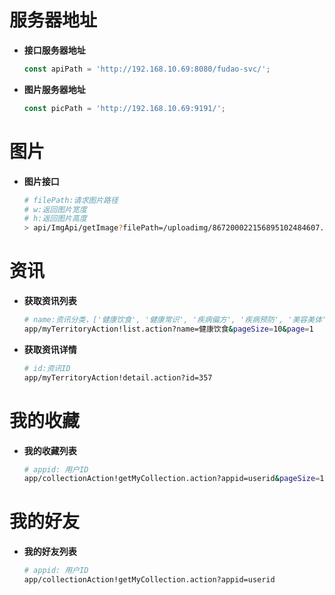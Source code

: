 服务器地址
======

- **接口服务器地址**
  ```js
  const apiPath = 'http://192.168.10.69:8080/fudao-svc/';
  ```

- **图片服务器地址**
  ```js
  const picPath = 'http://192.168.10.69:9191/';
  ```

图片
======

- **图片接口**

  ```bash
  # filePath:请求图片路径
  # w:返回图片宽度
  # h:返回图片高度
  > api/ImgApi/getImage?filePath=/uploadimg/867200022156895102484607.jpeg&w=0&h=0
  ```

资讯
======

- **获取资讯列表**

  ```bash
  # name:资讯分类，['健康饮食', '健康常识', '疾病偏方', '疾病预防', '美容美体', '养生方法']
  app/myTerritoryAction!list.action?name=健康饮食&pageSize=10&page=1
  ```

- **获取资讯详情**

  ```bash
  # id:资讯ID
  app/myTerritoryAction!detail.action?id=357
  ```

我的收藏
======

- **我的收藏列表**

  ```bash
  # appid: 用户ID
  app/collectionAction!getMyCollection.action?appid=userid&pageSize=10&page=1
  ```

我的好友
======

- **我的好友列表**

  ```bash
  # appid: 用户ID
  app/collectionAction!getMyCollection.action?appid=userid
  ```